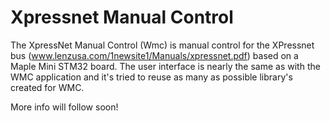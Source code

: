 Xpressnet Manual Control
=====================

The XpressNet Manual Control (Wmc) is manual control for the XPressnet bus (www.lenzusa.com/1newsite1/Manuals/xpressnet.pdf) based on a Maple Mini STM32 board.
The user interface is nearly the same as with the WMC application and it's tried to reuse as many as possible library's created for WMC.

More info will follow soon! 